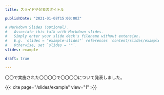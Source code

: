 ```yaml
---
title: スライドや発表のタイトル

publishDate: "2021-01-08T15:00:00Z"

# Markdown Slides (optional).
#   Associate this talk with Markdown slides.
#   Simply enter your slide deck's filename without extension.
#   E.g. `slides = "example-slides"` references `content/slides/example-slides.md`.
#   Otherwise, set `slides = ""`.
slides: example

draft: true

---
```


〇〇で実施された〇〇〇〇で〇〇〇〇について発表しました。

{{< cite page="/slides/example" view="1" >}}
